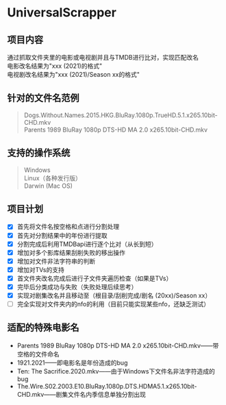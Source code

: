 # UniversalScrapper

## 项目内容

通过抓取文件夹里的电影或电视剧并且与TMDB进行比对，实现匹配改名  
电影改名结果为"xxx (2021)的格式"  
电视剧改名结果为"xxx (2021)/Season xx的格式"

## 针对的文件名范例

> Dogs.Without.Names.2015.HKG.BluRay.1080p.TrueHD.5.1.x265.10bit-CHD.mkv  
> Parents 1989 BluRay 1080p DTS-HD MA 2.0 x265.10bit-CHD.mkv

## 支持的操作系统

> Windows  
> Linux（各种发行版）  
> Darwin (Mac OS)

## 项目计划

- [x] 首先将文件名按空格和点进行分割处理
- [x] 首先对分割结果中的年份进行提取
- [x] 分割完成后利用TMDBapi进行逐个比对（从长到短）
- [x] 增加对多个影库结果刮削失败的移出操作
- [x] 增加对文件非法字符串的判断
- [x] 增加对TVs的支持
- [x] 首文件夹改名完成后进行子文件夹遍历检查（如果是TVs）
- [x] 完毕后分类成功与失败（失败处理后续思考）
- [x] 实现对剧集改名并且移动至（根目录/刮削完成/剧名 (20xx)/Season xx）
- [ ] 完全实现对文件夹内的nfo的利用（目前只能实现某些nfo，还缺乏测试）

## 适配的特殊电影名

* Parents 1989 BluRay 1080p DTS-HD MA 2.0 x265.10bit-CHD.mkv——带空格的文件命名
* 1921.2021——即电影名是年份造成的bug
* Ten: The Sacrifice.2020.mkv——由于Windows下文件名非法字符造成的bug
* The.Wire.S02.2003.E10.BluRay.1080p.DTS.HDMA5.1.x265.10bit-CHD.mkv——剧集文件名内季信息单独分割出现